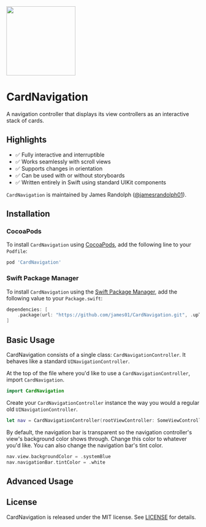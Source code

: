 <img src="Docs/Images/Icon.png" width="180" />

# CardNavigation

A navigation controller that displays its view controllers as an interactive stack of cards.

## Highlights

- ✅ Fully interactive and interruptible
- ✅ Works seamlessly with scroll views
- ✅ Supports changes in orientation
- ✅ Can be used with or without storyboards
- ✅ Written entirely in Swift using standard UIKit components

`CardNavigation` is maintained by James Randolph ([@jamesrandolph01](https://twitter.com/jamesrandolph01)).

## Installation

### CocoaPods

To install `CardNavigation` using [CocoaPods](https://cocoapods.org), add the following line to your `Podfile`:

```ruby
pod 'CardNavigation'
```

### Swift Package Manager

To install `CardNavigation` using the [Swift Package Manager](https://swift.org/package-manager/), add the following value to your `Package.swift`:

```swift
dependencies: [
    .package(url: "https://github.com/james01/CardNavigation.git", .upToNextMajor(from: "0.0.0"))
]
```

## Basic Usage

CardNavigation consists of a single class: `CardNavigationController`. It behaves like a standard `UINavigationController`.

At the top of the file where you'd like to use a `CardNavigationController`, import `CardNavigation`.

```swift
import CardNavigation
```

Create your `CardNavigationController` instance the way you would a regular old `UINavigationController`.

```swift
let nav = CardNavigationController(rootViewController: SomeViewController())
```

By default, the navigation bar is transparent so the navigation controller's view's background color shows through. Change this color to whatever you'd like. You can also change the navigation bar's tint color.

```swift
nav.view.backgroundColor = .systemBlue
nav.navigationBar.tintColor = .white
```

## Advanced Usage

## License

CardNavigation is released under the MIT license. See [LICENSE](LICENSE) for details.
